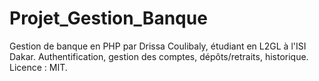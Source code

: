# Projet_Gestion_Banque
Gestion de banque en PHP par Drissa Coulibaly, étudiant en L2GL à l'ISI Dakar. Authentification, gestion des comptes, dépôts/retraits, historique. Licence : MIT.
